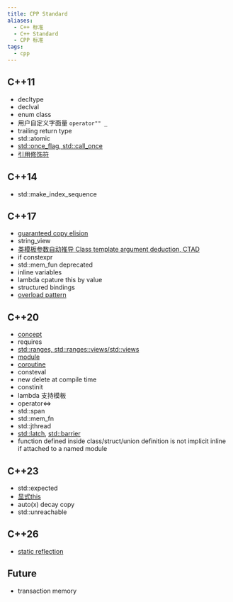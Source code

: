 ```yaml
---
title: CPP Standard
aliases:
  - C++ 标准
  - C++ Standard
  - CPP 标准
tags:
  - cpp
---
```

## C++11  

- decltype
- declval
- enum class
- 用户自定义字面量 `operator"" _`
- trailing return type  
- std::atomic
- [std::once_flag, std::call_once](note_cpp_thread.md/#stdonce_flag-stdcall_once)
- [引用修饰符](CPP/note_CPP.md#引用修饰符)  

## C++14

- std::make_index_sequence

## C++17

- [guaranteed copy elision](note_cpp_move.md/#纯右值-prvalue)
- string_view
- [类模板参数自动推导 Class template argument deduction, CTAD](note_cpp.md/#类模板参数自动推导class-template-argument-deduction-ctad)
- if constexpr
- std::mem_fun deprecated
- inline variables
- lambda cpature this by value
- structured bindings
- [overload pattern](note_cpp.md/#重载模式overload-pattern)

## C++20

- [concept](note_cpp.md/#concept)
- requires
- [std::ranges, std::ranges::views/std::views](CPP_20/Range_View.md)
- [module](CPP_20/Module.md)
- [coroutine](note_async.md/#cpp-coroutines)
- consteval  
- new delete at compile time
- constinit  
- lambda 支持模板
- operator<=>
- std::span
- std::mem_fn
- std::jthread
- [std::latch](CPP_20/Latch.md), [std::barrier](CPP_20/Barrier.md)
- function defined inside class/struct/union definition is not implicit inline if attached to a named module

## C++23

- std::expected
- [显式this](note_cpp.md/#显式-this-指针-deducing-this)
- auto(x) decay copy
- std::unreachable

## C++26  
- [static reflection](CPP_26/Static_Reflection.md)  
## Future

- transaction memory
